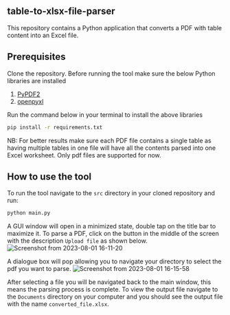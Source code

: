 ## table-to-xlsx-file-parser
This repository contains a Python application that converts a PDF with table content into an Excel file.


## Prerequisites
Clone the repository.
Before running the tool make sure the below Python libraries are installed
1. [PyPDF2](https://pypdf2.readthedocs.io/en/3.0.0/)
2. [openpyxl](https://openpyxl.readthedocs.io/en/stable/)

Run the command below in your terminal to install the above libraries
```bash
pip install -r requirements.txt
```

NB:
For better results make sure each PDF file contains a single table as having multiple tables in one file will have all the contents parsed into one Excel worksheet.
Only pdf files are supported for now.


## How to use the tool
To run the tool navigate to the ```src``` directory in your cloned repository and run:
```bash
python main.py
```

A GUI window will open in a minimized state, double tap on the title bar to maximize it. To parse a PDF, click on the button in the middle of the screen with the description ```Upload file``` as shown below.
![Screenshot from 2023-08-01 16-11-20](https://github.com/CpulsiveK/table-to-xlsx-file-parser/assets/78286658/b7c125de-2136-4193-9abc-73ed49e7d321)

A dialogue box will pop allowing you to navigate your directory to select the pdf you want to parse.
![Screenshot from 2023-08-01 16-15-58](https://github.com/CpulsiveK/table-to-xlsx-file-parser/assets/78286658/490ab9fd-1790-4c80-96cd-15175fc613af)

After selecting a file you will be navigated back to the main window, this means the parsing process is complete. To view the output file navigate to the ```Documents``` directory on your computer and you should see the output file with the name ```converted_file.xlsx```.
